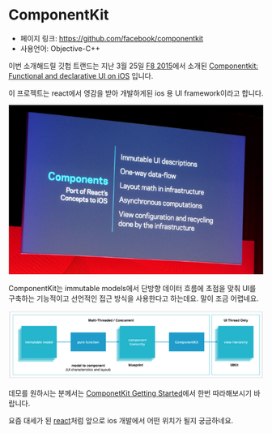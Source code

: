 ComponentKit
=====================================================================
- 페이지 링크: https://github.com/facebook/componentkit
- 사용언어: Objective-C++

이번 소개해드릴 깃헙 트랜드는 지난 3월 25일 [F8 2015](https://fbf8.com)에서 소개된 [Componentkit: Functional and declarative UI on iOS](http://componentkit.org) 입니다.

이 프로젝트는 react에서 영감을 받아 개발하게된 ios 용 UI framework이라고 합니다.

![이미지](../img/009-09-02.png)

ComponentKit는 immutable models에서 단방향 데이터 흐름에 초점을 맞춰 UI를 구축하는 기능적이고 선언적인 접근 방식을 사용한다고 하는데요. 말이 조금 어렵네요.

![이미지](../img/009-09-01.png)

데모를 원하시는 분께서는 [ComponetKit Getting Started](http://componentkit.org/docs/getting-started.html)에서 한번 따라해보시기 바랍니다.

요즘 대세가 된 [react](https://facebook.github.io/react/)처럼 앞으로 ios 개발에서 어떤 위치가 될지 궁금하네요.